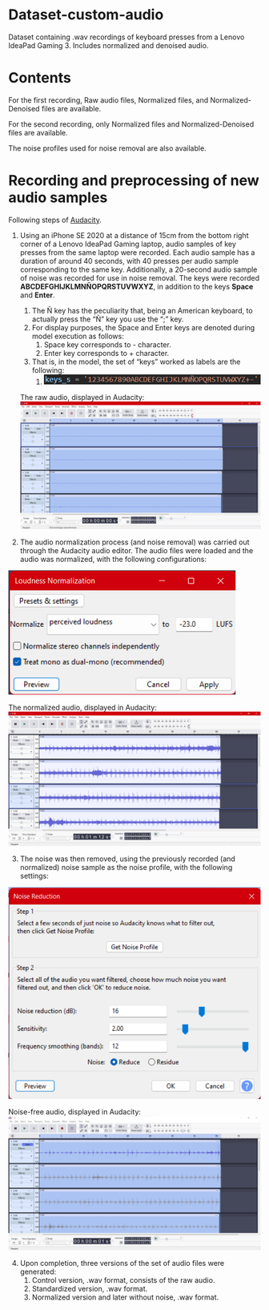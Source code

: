 # Dataset-custom-audio
Dataset containing .wav recordings of keyboard presses from a Lenovo IdeaPad Gaming 3. Includes normalized and denoised audio.

# Contents
For the first recording, Raw audio files, Normalized files, and Normalized-Denoised files are available.

For the second recording, only Normalized files and Normalized-Denoised files are available.

The noise profiles used for noise removal are also available. 

# Recording and preprocessing of new audio samples

Following steps of [Audacity](https://support.audacityteam.org/repairing-audio/noise-reduction-removal).

1. Using an iPhone SE 2020 at a distance of 15cm from the bottom right corner of a Lenovo IdeaPad Gaming laptop, audio samples of key presses from the same laptop were recorded. Each audio sample has a duration of around 40 seconds, with 40 presses per audio sample corresponding to the same key. Additionally, a 20-second audio sample of noise was recorded for use in noise removal. The keys were recorded **ABCDEFGHIJKLMNÑOPQRSTUVWXYZ**, in addition to the keys **Space** and **Enter**.   
   1. The Ñ key has the peculiarity that, being an American keyboard, to actually press the “Ñ” key you use the “;” key.  
   2. For display purposes, the Space and Enter keys are denoted during model execution as follows:  
      1. Space key corresponds to \- character.  
      2. Enter key corresponds to \+ character.  
   3. That is, in the model, the set of “keys” worked as labels are the following:
      1. ![All keys available in the dataset.](https://github.com/blondiedies/Dataset-custom-audio/blob/4906a55e9864e79469a8ad4872e49f04b4d5aec2/images/keys_s.png?raw=true)


   The raw audio, displayed in Audacity:
![Spectrogram of raw audio displayed in Audacity.](https://github.com/blondiedies/Dataset-custom-audio/blob/4906a55e9864e79469a8ad4872e49f04b4d5aec2/images/rawaudio.png?raw=true)

2. The audio normalization process (and noise removal) was carried out through the Audacity audio editor. The audio files were loaded and the audio was normalized, with the following configurations: 

![Loudness Normalization presets in Audacity.](https://github.com/blondiedies/Dataset-custom-audio/blob/4906a55e9864e79469a8ad4872e49f04b4d5aec2/images/loudnessnorm.png?raw=true) 

The normalized audio, displayed in Audacity:  
![Spectrogram of normalized audio displayed in Audacity.](https://github.com/blondiedies/Dataset-custom-audio/blob/4906a55e9864e79469a8ad4872e49f04b4d5aec2/images/normalized.png?raw=true)

3. The noise was then removed, using the previously recorded (and normalized) noise sample as the noise profile, with the following settings:

![Noise Reduction presets in Audacity.](https://github.com/blondiedies/Dataset-custom-audio/blob/4906a55e9864e79469a8ad4872e49f04b4d5aec2/images/noisereduce.png?raw=true) 

Noise-free audio, displayed in Audacity:  
![Spectrogram of normalized and noise-removed audio displayed in Audacity.](https://github.com/blondiedies/Dataset-custom-audio/blob/4906a55e9864e79469a8ad4872e49f04b4d5aec2/images/noisereducedaudio.png?raw=true)

4. Upon completion, three versions of the set of audio files were generated:  
   1. Control version, .wav format, consists of the raw audio.  
   2. Standardized version, .wav format.  
   3. Normalized version and later without noise, .wav format.
